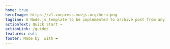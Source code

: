 ```yaml
---
home: true
heroImage: https://v1.vuepress.vuejs.org/hero.png
tagline: A Node.js template to be implemented to archive post from any social media.
actionText: Quick Start →
actionLink: /guide/
features: null
footer: Made by  with ❤️
---
```

